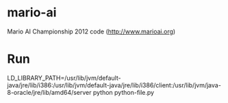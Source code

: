 mario-ai
========

Mario AI Championship 2012 code (http://www.marioai.org)


Run
========
LD_LIBRARY_PATH=/usr/lib/jvm/default-java/jre/lib/i386:/usr/lib/jvm/default-java/jre/lib/i386/client:/usr/lib/jvm/java-8-oracle/jre/lib/amd64/server python python-file.py
